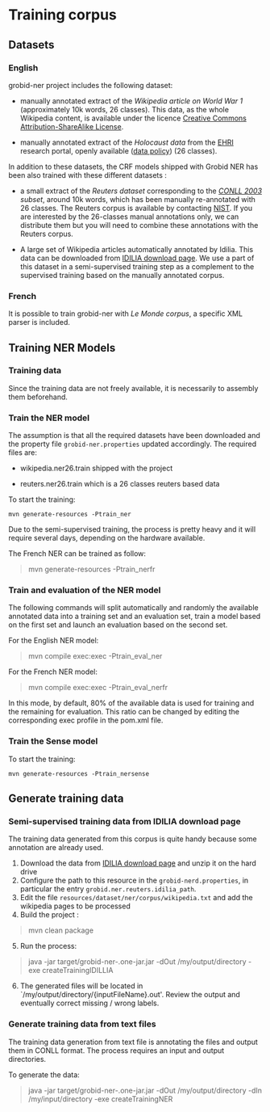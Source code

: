 # Training corpus 

## Datasets
  
### English

grobid-ner project includes the following dataset:

- manually annotated extract of the *Wikipedia article on World War 1* (approximately 10k words, 26 classes). This data, as the whole Wikipedia content, is available under the licence [Creative Commons Attribution-ShareAlike License](https://creativecommons.org/licenses/by-sa/3.0/). 

- manually annotated extract of the *Holocaust data* from the [EHRI](https://portal.ehri-project.eu) research portal, openly available ([data policy](https://portal.ehri-project.eu/data-policy)) (26 classes).

In addition to these datasets, the CRF models shipped with Grobid NER has been also trained with these different datasets :
 
 - a small extract of the *Reuters dataset* corresponding to the *[CONLL 2003](http://www.cnts.ua.ac.be/conll2003/ner/) subset*, around 10k words, which has been manually re-annotated with 26 classes. The Reuters corpus is available by contacting [NIST](http://trec.nist.gov/data/reuters/reuters.html). If you are interested by the 26-classes manual annotations only, we can distribute them but you will need to combine these annotations with the Reuters corpus.  

 - A large set of Wikipedia articles automatically annotated by Idilia. This data can be downloaded from [IDILIA download page](http://download.idilia.com/datasets/wikipedia/index.html). We use a part of this dataset in a semi-supervised training step as a complement to the supervised training based on the manually annotated corpus.

### French

It is possible to train grobid-ner with _Le Monde corpus_, a specific XML parser is included.

## Training NER Models

### Training data
Since the training data are not freely available, it is necessarily to assembly them beforehand.


### Train the NER model 
The assumption is that all the required datasets have been downloaded and the property file `grobid-ner.properties` updated accordingly.
The required files are: 

- wikipedia.ner26.train shipped with the project

- reuters.ner26.train which is a 26 classes reuters based data


To start the training: 

```
mvn generate-resources -Ptrain_ner
```

Due to the semi-supervised training, the process is pretty heavy and it will require several days, depending on the hardware available.  

The French NER can be trained as follow:

> mvn generate-resources -Ptrain_nerfr

### Train and evaluation of the NER model 

The following commands will split automatically and randomly the available annotated data into a training set and an evaluation set, train a model based on the first set and launch an evaluation based on the second set. 

For the English NER model:
> mvn compile exec:exec -Ptrain_eval_ner

For the French NER model:
> mvn compile exec:exec -Ptrain_eval_nerfr

In this mode, by default, 80% of the available data is used for training and the remaining for evaluation. This ratio can be changed by editing the corresponding exec profile in the pom.xml file. 

### Train the Sense model 

To start the training: 

```
mvn generate-resources -Ptrain_nersense
```

## Generate training data

### Semi-supervised training data from IDILIA download page

The training data generated from this corpus is quite handy because some annotation are already used. 

1. Download the data from [IDILIA download page](http://download.idilia.com/datasets/wikipedia/index.html) and unzip it on the hard drive
2. Configure the path to this resource in the `grobid-nerd.properties`, in particular the entry `grobid.ner.reuters.idilia_path`. 
3. Edit the file `resources/dataset/ner/corpus/wikipedia.txt` and add the wikipedia pages to be processed
4. Build the project :
> mvn clean package

5. Run the process: 
> java -jar target/grobid-ner-<version>.one-jar.jar -dOut /my/output/directory -exe createTrainingIDILLIA

6. The generated files will be located in `/my/output/directory/{inputFileName}.out'. Review the output and eventually correct missing / wrong labels.

### Generate training data from text files

The training data generation from text file is annotating the files and output them in CONLL format. The process requires an input and output directories.

To generate the data: 
> java -jar target/grobid-ner-<version>.one-jar.jar -dOut /my/output/directory -dIn /my/input/directory  -exe createTrainingNER
